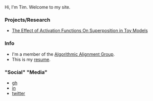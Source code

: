 Hi, I'm Tim. Welcome to my site.

### Projects/Research
- [The Effect of Activation Functions On Superposition in Toy Models](https://deep-learning-mit.github.io/staging/blog/2023/superposition/)

### Info
- I'm a member of the [Algorithmic Alignment Group](https://algorithmicalignment.csail.mit.edu/team/).
- This is my [resume](https://tim0120.github.io/files/resume.pdf).

### "Social" "Media"
- [gh](https://github.com/tim0120)
- [in](https://www.linkedin.com/in/kostolansky/)
- [twitter](https://twitter.com/timksky)
